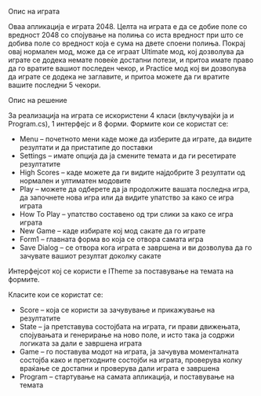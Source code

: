 <p>Опис на играта</p>

<p>Оваа апликација е играта 2048. Целта на играта е да се добие поле со вредност 2048 со спојување на полиња со иста вредност при што се добива поле со вредност која е сума на двете споени полиња. Покрај овај нормален мод, може да се играат Ultimate мод, кој дозволува да играте се додека немате повеќе достапни потези, и притоа имате право да го вратите вашиот последен чекор, и Practice мод кој ви дозволува да играте се додека не заглавите, и притоа можете да ги вратите вашите последни 5 чекори.</p>

<p>Опис на решение<p>

<p>За реализација на играта се искористени 4 класи (вклучувајќи ја и Program.cs), 1 интерфејс и 8 форми. Формите кои се користат се:</p>
<ul>
  <li>Menu – почетното мени каде може да изберите да играте, да видите резултати и да пристатипе до поставки</li>
  <li>Settings – имате опција да ја смените темата и да ги ресетирате резултатите</li>
  <li>High Scores – каде можете да ги видите најдобрите 3 резултати од нормален и ултиматен модовите</li>
  <li>Play – можете да одберете да ја продолжите вашата последна игра, да започнете нова игра или да видите упатство за како се игра играта</li>
  <li>How To Play – упатство составено од три слики за како се игра играта</li>
  <li>New Game – каде избирате кој мод сакате да го играте</li>
  <li>Form1 – главната форма во која се отвора самата игра</li>
  <li>Save Dialog – се отвора кога играта е завршена и ви дозволува да го зачувате вашиот резултат доколку сакате</li>
</ul>
<p>Интерфејсот кој се користи е ITheme за поставување на темата на формите.</p>

<p>Класите кои се користат се:</p>
<ul>
  <li>Score – која се користи за зачувување и прикажување на резултатите</li>
  <li>State – ја претставува состојбата на играта, ги прави движењата, спојувањата и генерирање на ново поле, и исто така ја содржи логиката за дали е завршена играта</li>
  <li>Game – го поставува модот на играта, ја зачувува моменталната состојба како и претходните состојби на играта, проверува колку враќање се достапни и проверува дали играта е завршена</li>
  <li>Program – стартување на самата апликација, и поставување на темата</li>
</ul>
